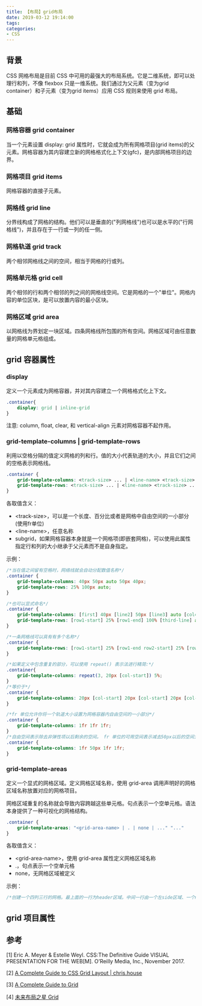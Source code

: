 ```yaml
---
title: 【布局】grid布局
date: 2019-03-12 19:14:00
tags:
categories:
- CSS
---
```


## 背景
CSS 网格布局是目前 CSS 中可用的最强大的布局系统。它是二维系统，即可以处理行和列，不像 flexbox 只是一维系统。我们通过为父元素（变为grid container）和子元素（变为grid items）应用 CSS 规则来使用 grid 布局。

## 基础
### 网格容器 grid container
当一个元素设置 display: grid 属性时，它就会成为所有网格项目(grid items)的父元素。网格容器为其内容建立新的网格格式化上下文(gfc)，是内部网格项目的边界。

### 网格项目 grid items
网格容器的直接子元素。

### 网格线 grid line
分界线构成了网格的结构。他们可以是垂直的("列网格线")也可以是水平的("行网格线")，并且存在于一行或一列的任一侧。

### 网格轨道 grid track
两个相邻网格线之间的空间，相当于网格的行或列。

### 网格单元格 grid cell
两个相邻的行和两个相邻的列之间的网格线空间。它是网格的一个"单位"。网格内容的单位区块，是可以放置内容的最小区块。

### 网格区域 grid area
以网格线为界划定一块区域。四条网格线所包围的所有空间。网格区域可由任意数量的网格单元格组成。

## grid 容器属性
### display
定义一个元素成为网格容器，并对其内容建立一个网格格式化上下文。
```css
.container{
    display: grid | inline-grid   
}
```
注意: column, float, clear, 和 vertical-align 元素对网格容器不起作用。

### grid-template-columns | grid-template-rows
利用以空格分隔的值定义网格的列和行。值的大小代表轨道的大小，并且它们之间的空格表示网格线。

```css
.container {
    grid-template-columns: <track-size> ... | <line-name> <track-size> ... | subgrid;
    grid-template-rows: <track-size> ... | <line-name> <track-size> ... | subgrid;
}
```
各取值含义：
- <track-size\>，可以是一个长度、百分比或者是网格中自由空间的一小部分(使用fr单位)
- <line-name\>，任意名称
- subgrid，如果网格容器本身就是一个网格项(即嵌套网格)，可以使用此属性指定行和列的大小继承于父元素而不是自身指定。

示例：
```css
/*当在值之间留有空格时，网络线就会自动分配数值名称*/
.container {
    grid-template-columns: 40px 50px auto 50px 40px;
    grid-template-rows: 25% 100px auto;
}

/*也可以显式命名*/
.container {
    grid-template-columns: [first] 40px [line2] 50px [line3] auto [col4-start] 50px [five] 40px [end];
    grid-template-rows: [row1-start] 25% [row1-end] 100% [third-line] auto [last-line];
}

/*一条网格线可以具有有多个名称*/
.container {
    grid-template-rows: [row1-start] 25% [row1-end row2-start] 25% [row2-end];
}

/*如果定义中包含重复的部分，可以使用 repeat() 表示法进行精简:*/
.container{
    grid-template-columns: repeat(3, 20px [col-start]) 5%;
}
/*等价于*/
.container {
    grid-template-columns: 20px [col-start] 20px [col-start] 20px [col-start] 5%;
}

/*fr 单位允许你将一个轨道大小设置为网格容器内自由空间的一小部分*/
.container {
    grid-template-columns: 1fr 1fr 1fr;
}
/*自由空间表示除去非弹性项以后剩余的空间。 fr 单位的可用空间表示减去50px以后的空间大小*/
.container {
    grid-template-columns: 1fr 50px 1fr 1fr;
}
```

### grid-template-areas
定义一个显式的网格区域。定义网格区域名称，使用 grid-area 调用声明好的网格区域名称放置对应的网格项目。

网格区域重复的名称就会导致内容跨越这些单元格。句点表示一个空单元格。语法本身提供了一种可视化的网格结构。

```css
.container {
    grid-template-areas: "<grid-area-name> | . | none | ..." "..."
}
```
各取值含义：
- <grid-area-name\>，使用 grid-area 属性定义网格区域名称
- .，句点表示一个空单元格
- none，无网格区域被定义

示例：
```css
/*创建一个四列三行的网格。最上面的一行为header区域。中间一行由一个左side区域、一个main区域，和一个右side区域。最后一行是footer区域。*/


```

## grid 项目属性



## 参考
[1] Eric A. Meyer & Estelle Weyl. CSS:The Definitive Guide VISUAL PRESENTATION FOR THE WEB[M]. O’Reilly Media, Inc., November 2017.

[2] [A Complete Guide to CSS Grid Layout | chris.house](http://chris.house/blog/a-complete-guide-css-grid-layout/)

[3] [A Complete Guide to Grid](https://css-tricks.com/snippets/css/complete-guide-grid/)

[4] [未来布局之星 Grid](https://juejin.im/post/59c722b35188257a125d7960#heading-23)